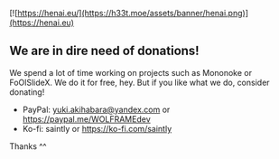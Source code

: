 [![https://henai.eu/](https://h33t.moe/assets/banner/henai.png)](https://henai.eu)

## We are in dire need of donations!

We spend a lot of time working on projects such as Mononoke or FoOlSlideX. We do it for free, hey. But if you like what we do, consider donating!
- PayPal: yuki.akihabara@yandex.com or https://paypal.me/WOLFRAMEdev
- Ko-fi: saintly or https://ko-fi.com/saintly

Thanks ^^

